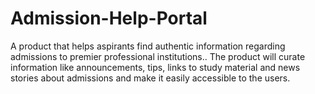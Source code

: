 # Admission-Help-Portal

A product that helps aspirants find authentic information regarding
admissions to premier professional institutions.. The product will curate
information like announcements, tips, links to study material and news
stories about admissions and make it easily accessible to the users.

